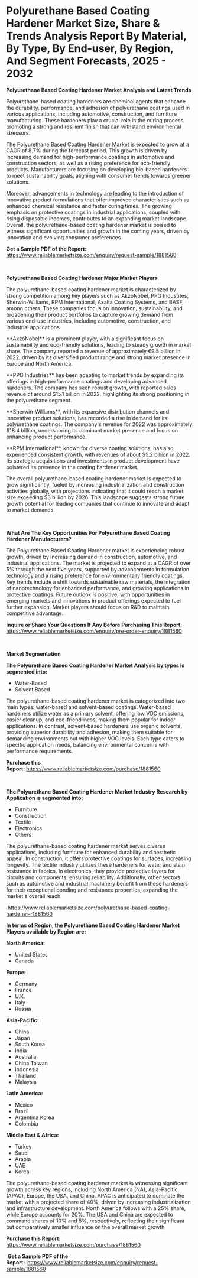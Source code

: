<p><h1>Polyurethane Based Coating Hardener Market Size, Share & Trends Analysis Report By Material, By Type, By End-user, By Region, And Segment Forecasts, 2025 - 2032</h1></p><p><strong>Polyurethane Based Coating Hardener Market Analysis and Latest Trends</strong></p>
<p><p>Polyurethane-based coating hardeners are chemical agents that enhance the durability, performance, and adhesion of polyurethane coatings used in various applications, including automotive, construction, and furniture manufacturing. These hardeners play a crucial role in the curing process, promoting a strong and resilient finish that can withstand environmental stressors.</p><p>The Polyurethane Based Coating Hardener Market is expected to grow at a CAGR of 8.7% during the forecast period. This growth is driven by increasing demand for high-performance coatings in automotive and construction sectors, as well as a rising preference for eco-friendly products. Manufacturers are focusing on developing bio-based hardeners to meet sustainability goals, aligning with consumer trends towards greener solutions.</p><p>Moreover, advancements in technology are leading to the introduction of innovative product formulations that offer improved characteristics such as enhanced chemical resistance and faster curing times. The growing emphasis on protective coatings in industrial applications, coupled with rising disposable incomes, contributes to an expanding market landscape. Overall, the polyurethane-based coating hardener market is poised to witness significant opportunities and growth in the coming years, driven by innovation and evolving consumer preferences.</p></p>
<p><strong>Get a Sample PDF of the Report:&nbsp;</strong> <a href="https://www.reliablemarketsize.com/enquiry/request-sample/1881560?utm_campaign=2453&utm_medium=2&utm_source=Github&utm_content=ia&utm_term=15042025&utm_id=polyurethane-based-coating-hardener">https://www.reliablemarketsize.com/enquiry/request-sample/1881560</a></p>
<p>&nbsp;</p>
<p><strong>Polyurethane Based Coating Hardener Major Market Players</strong></p>
<p><p>The polyurethane-based coating hardener market is characterized by strong competition among key players such as AkzoNobel, PPG Industries, Sherwin-Williams, RPM International, Axalta Coating Systems, and BASF, among others. These companies focus on innovation, sustainability, and broadening their product portfolios to capture growing demand from various end-use industries, including automotive, construction, and industrial applications.</p><p>**AkzoNobel** is a prominent player, with a significant focus on sustainability and eco-friendly solutions, leading to steady growth in market share. The company reported a revenue of approximately €9.5 billion in 2022, driven by its diversified product range and strong market presence in Europe and North America.</p><p>**PPG Industries** has been adapting to market trends by expanding its offerings in high-performance coatings and developing advanced hardeners. The company has seen robust growth, with reported sales revenue of around $15.1 billion in 2022, highlighting its strong positioning in the polyurethane segment.</p><p>**Sherwin-Williams**, with its expansive distribution channels and innovative product solutions, has recorded a rise in demand for its polyurethane coatings. The company's revenue for 2022 was approximately $18.4 billion, underscoring its dominant market presence and focus on enhancing product performance.</p><p>**RPM International**, known for diverse coating solutions, has also experienced consistent growth, with revenues of about $5.2 billion in 2022. Its strategic acquisitions and investments in product development have bolstered its presence in the coating hardener market.</p><p>The overall polyurethane-based coating hardener market is expected to grow significantly, fueled by increasing industrialization and construction activities globally, with projections indicating that it could reach a market size exceeding $3 billion by 2026. This landscape suggests strong future growth potential for leading companies that continue to innovate and adapt to market demands.</p></p>
<p>&nbsp;</p>
<p><strong>What Are The Key Opportunities For Polyurethane Based Coating Hardener Manufacturers?</strong></p>
<p><p>The Polyurethane Based Coating Hardener market is experiencing robust growth, driven by increasing demand in construction, automotive, and industrial applications. The market is projected to expand at a CAGR of over 5% through the next five years, supported by advancements in formulation technology and a rising preference for environmentally friendly coatings. Key trends include a shift towards sustainable raw materials, the integration of nanotechnology for enhanced performance, and growing applications in protective coatings. Future outlook is positive, with opportunities in emerging markets and innovations in product offerings expected to fuel further expansion. Market players should focus on R&D to maintain competitive advantage.</p></p>
<p><strong>Inquire or Share Your Questions If Any Before Purchasing This Report:</strong> <a href="https://www.reliablemarketsize.com/enquiry/pre-order-enquiry/1881560?utm_campaign=2453&utm_medium=2&utm_source=Github&utm_content=ia&utm_term=15042025&utm_id=polyurethane-based-coating-hardener">https://www.reliablemarketsize.com/enquiry/pre-order-enquiry/1881560</a></p>
<p>&nbsp;</p>
<p><strong>Market Segmentation</strong></p>
<p><strong>The Polyurethane Based Coating Hardener Market Analysis by types is segmented into:</strong></p>
<p><ul><li>Water-Based</li><li>Solvent Based</li></ul></p>
<p><p>The polyurethane-based coating hardener market is categorized into two main types: water-based and solvent-based coatings. Water-based hardeners utilize water as a primary solvent, offering low VOC emissions, easier cleanup, and eco-friendliness, making them popular for indoor applications. In contrast, solvent-based hardeners use organic solvents, providing superior durability and adhesion, making them suitable for demanding environments but with higher VOC levels. Each type caters to specific application needs, balancing environmental concerns with performance requirements.</p></p>
<p><strong>Purchase this Report:&nbsp;</strong><a href="https://www.reliablemarketsize.com/purchase/1881560?utm_campaign=2453&utm_medium=2&utm_source=Github&utm_content=ia&utm_term=15042025&utm_id=polyurethane-based-coating-hardener">https://www.reliablemarketsize.com/purchase/1881560</a></p>
<p>&nbsp;</p>
<p><strong>The Polyurethane Based Coating Hardener Market Industry Research by Application is segmented into:</strong></p>
<p><ul><li>Furniture</li><li>Construction</li><li>Textile</li><li>Electronics</li><li>Others</li></ul></p>
<p><p>The polyurethane-based coating hardener market serves diverse applications, including furniture for enhanced durability and aesthetic appeal. In construction, it offers protective coatings for surfaces, increasing longevity. The textile industry utilizes these hardeners for water and stain resistance in fabrics. In electronics, they provide protective layers for circuits and components, ensuring reliability. Additionally, other sectors such as automotive and industrial machinery benefit from these hardeners for their exceptional bonding and resistance properties, expanding the market's overall reach.</p></p>
<p><a href="https://www.reliablemarketsize.com/polyurethane-based-coating-hardener-r1881560?utm_campaign=2453&utm_medium=2&utm_source=Github&utm_content=ia&utm_term=15042025&utm_id=polyurethane-based-coating-hardener">&nbsp;https://www.reliablemarketsize.com/polyurethane-based-coating-hardener-r1881560</a></p>
<p><strong>In terms of Region, the Polyurethane Based Coating Hardener Market Players available by Region are:</strong></p>
<p>
    <p> <strong> North America: </strong>
        <ul>
            <li>United States</li>
            <li>Canada</li>
        </ul>
        </p> 
    <p> <strong> Europe: </strong>
        <ul>
            <li>Germany</li>
            <li>France</li>
            <li>U.K.</li>
            <li>Italy</li>
            <li>Russia</li>
        </ul>
        </p> 
    <p> <strong> Asia-Pacific: </strong>
        <ul>
            <li>China</li>
            <li>Japan</li>
            <li>South Korea</li>
            <li>India</li>
            <li>Australia</li>
            <li>China Taiwan</li>
            <li>Indonesia</li>
            <li>Thailand</li>
            <li>Malaysia</li>
        </ul>
        </p> 
    <p> <strong> Latin America: </strong>
        <ul>
            <li>Mexico</li>
            <li>Brazil</li>
            <li>Argentina Korea</li>
            <li>Colombia</li>
        </ul>
        </p> 
    <p> <strong> Middle East & Africa: </strong>
        <ul>
            <li>Turkey</li>
            <li>Saudi</li>
            <li>Arabia</li>
            <li>UAE</li>
            <li>Korea</li>
        </ul>
    </p>
    </p>
<p><p>The polyurethane-based coating hardener market is witnessing significant growth across key regions, including North America (NA), Asia-Pacific (APAC), Europe, the USA, and China. APAC is anticipated to dominate the market with a projected share of 40%, driven by increasing industrialization and infrastructure development. North America follows with a 25% share, while Europe accounts for 20%. The USA and China are expected to command shares of 10% and 5%, respectively, reflecting their significant but comparatively smaller influence on the overall market growth.</p></p>
<p><strong>Purchase this Report: </strong><a href="https://www.reliablemarketsize.com/purchase/1881560?utm_campaign=2453&utm_medium=2&utm_source=Github&utm_content=ia&utm_term=15042025&utm_id=polyurethane-based-coating-hardener">https://www.reliablemarketsize.com/purchase/1881560</a></p>
<p>&nbsp;<strong>Get a Sample PDF of the Report:&nbsp;&nbsp;</strong><a href="https://www.reliablemarketsize.com/enquiry/request-sample/1881560?utm_campaign=2453&utm_medium=2&utm_source=Github&utm_content=ia&utm_term=15042025&utm_id=polyurethane-based-coating-hardener">https://www.reliablemarketsize.com/enquiry/request-sample/1881560</a></p>
<p><strong></strong></p>
<p><p></p><p></p><p></p></p>